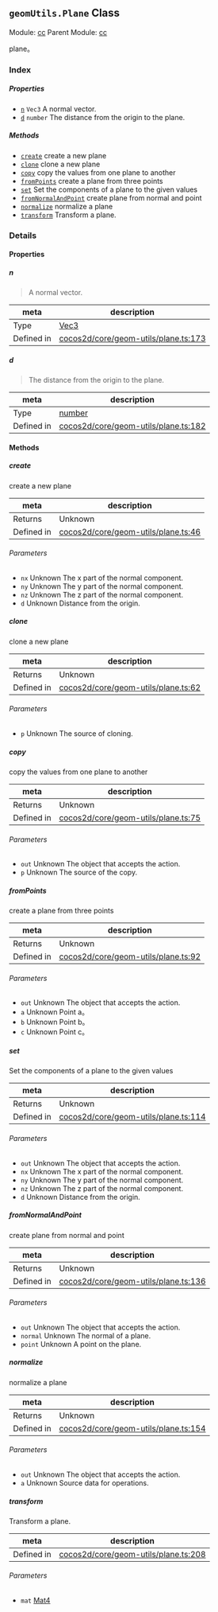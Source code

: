 ## `geomUtils.Plane` Class



Module: [cc](../modules/cc.md)
Parent Module: [cc](../modules/cc.md)


plane。



### Index

##### Properties

  - [`n`](#n) `Vec3` A normal vector.
  - [`d`](#d) `number` The distance from the origin to the plane.



##### Methods

  - [`create`](#create) create a new plane
  - [`clone`](#clone) clone a new plane
  - [`copy`](#copy) copy the values from one plane to another
  - [`fromPoints`](#frompoints) create a plane from three points
  - [`set`](#set) Set the components of a plane to the given values
  - [`fromNormalAndPoint`](#fromnormalandpoint) create plane from normal and point
  - [`normalize`](#normalize) normalize a plane
  - [`transform`](#transform) Transform a plane.



### Details


#### Properties


##### n

> A normal vector.

| meta | description |
|------|-------------|
| Type | <a href="../classes/Vec3.html" class="crosslink">Vec3</a> |
| Defined in | [cocos2d/core/geom-utils/plane.ts:173](https://github.com/cocos-creator/engine/blob/33d0b730a5a6ed8ad09bd24f16c009cf509ff90b/cocos2d/core/geom-utils/plane.ts#L173) |



##### d

> The distance from the origin to the plane.

| meta | description |
|------|-------------|
| Type | <a href="https://developer.mozilla.org/en/JavaScript/Reference/Global_Objects/Number" class="crosslink external" target="_blank">number</a> |
| Defined in | [cocos2d/core/geom-utils/plane.ts:182](https://github.com/cocos-creator/engine/blob/33d0b730a5a6ed8ad09bd24f16c009cf509ff90b/cocos2d/core/geom-utils/plane.ts#L182) |






<!-- Method Block -->
#### Methods


##### create

create a new plane

| meta | description |
|------|-------------|
| Returns | Unknown 
| Defined in | [cocos2d/core/geom-utils/plane.ts:46](https://github.com/cocos-creator/engine/blob/33d0b730a5a6ed8ad09bd24f16c009cf509ff90b/cocos2d/core/geom-utils/plane.ts#L46) |

###### Parameters
- `nx` Unknown The x part of the normal component.
- `ny` Unknown The y part of the normal component.
- `nz` Unknown The z part of the normal component.
- `d` Unknown Distance from the origin.


##### clone

clone a new plane

| meta | description |
|------|-------------|
| Returns | Unknown 
| Defined in | [cocos2d/core/geom-utils/plane.ts:62](https://github.com/cocos-creator/engine/blob/33d0b730a5a6ed8ad09bd24f16c009cf509ff90b/cocos2d/core/geom-utils/plane.ts#L62) |

###### Parameters
- `p` Unknown The source of cloning.


##### copy

copy the values from one plane to another

| meta | description |
|------|-------------|
| Returns | Unknown 
| Defined in | [cocos2d/core/geom-utils/plane.ts:75](https://github.com/cocos-creator/engine/blob/33d0b730a5a6ed8ad09bd24f16c009cf509ff90b/cocos2d/core/geom-utils/plane.ts#L75) |

###### Parameters
- `out` Unknown The object that accepts the action.
- `p` Unknown The source of the copy.


##### fromPoints

create a plane from three points

| meta | description |
|------|-------------|
| Returns | Unknown 
| Defined in | [cocos2d/core/geom-utils/plane.ts:92](https://github.com/cocos-creator/engine/blob/33d0b730a5a6ed8ad09bd24f16c009cf509ff90b/cocos2d/core/geom-utils/plane.ts#L92) |

###### Parameters
- `out` Unknown The object that accepts the action.
- `a` Unknown Point a。
- `b` Unknown Point b。
- `c` Unknown Point c。


##### set

Set the components of a plane to the given values

| meta | description |
|------|-------------|
| Returns | Unknown 
| Defined in | [cocos2d/core/geom-utils/plane.ts:114](https://github.com/cocos-creator/engine/blob/33d0b730a5a6ed8ad09bd24f16c009cf509ff90b/cocos2d/core/geom-utils/plane.ts#L114) |

###### Parameters
- `out` Unknown The object that accepts the action.
- `nx` Unknown The x part of the normal component.
- `ny` Unknown The y part of the normal component.
- `nz` Unknown The z part of the normal component.
- `d` Unknown Distance from the origin.


##### fromNormalAndPoint

create plane from normal and point

| meta | description |
|------|-------------|
| Returns | Unknown 
| Defined in | [cocos2d/core/geom-utils/plane.ts:136](https://github.com/cocos-creator/engine/blob/33d0b730a5a6ed8ad09bd24f16c009cf509ff90b/cocos2d/core/geom-utils/plane.ts#L136) |

###### Parameters
- `out` Unknown The object that accepts the action.
- `normal` Unknown The normal of a plane.
- `point` Unknown A point on the plane.


##### normalize

normalize a plane

| meta | description |
|------|-------------|
| Returns | Unknown 
| Defined in | [cocos2d/core/geom-utils/plane.ts:154](https://github.com/cocos-creator/engine/blob/33d0b730a5a6ed8ad09bd24f16c009cf509ff90b/cocos2d/core/geom-utils/plane.ts#L154) |

###### Parameters
- `out` Unknown The object that accepts the action.
- `a` Unknown Source data for operations.


##### transform

Transform a plane.

| meta | description |
|------|-------------|
| Defined in | [cocos2d/core/geom-utils/plane.ts:208](https://github.com/cocos-creator/engine/blob/33d0b730a5a6ed8ad09bd24f16c009cf509ff90b/cocos2d/core/geom-utils/plane.ts#L208) |

###### Parameters
- `mat` <a href="../classes/Mat4.html" class="crosslink">Mat4</a> 



